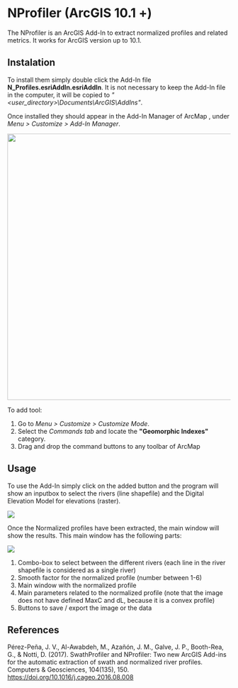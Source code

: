 # NProfiler (ArcGIS 10.1 +)

The NProfiler is an ArcGIS Add-In to extract normalized profiles and related metrics. It works for ArcGIS version up to 10.1. 

## Instalation
To install them simply double click the Add-In file **N_Profiles.esriAddIn.esriAddIn**. It is not necessary to keep the Add-In file in the computer, it will be copied to *"<user_directory>\Documents\ArcGIS\AddIns"*.

Once installed they should appear in the Add-In Manager of ArcMap , under *Menu > Customize > Add-In Manager*.

<img src="https://geolovic.github.io/NProfiler_ArcGIS/images/install_NProfiler.jpg" width="600" />

To add tool:
1. Go to *Menu > Customize > Customize Mode*. 
2. Select the *Commands tab* and locate the **"Geomorphic Indexes"** category. 
3. Drag and drop the command buttons to any toolbar of ArcMap

## Usage
To use the Add-In simply click on the added button and the program will show an inputbox to select the rivers (line shapefile) and the Digital Elevation Model for elevations (raster).

<img src="https://geolovic.github.io/NProfiler_ArcGIS/images/NProfiler_inputbox.jpg" />

Once the Normalized profiles have been extracted, the main window will show the results. This main window has the following parts:

<img src="https://geolovic.github.io/NProfiler_ArcGIS/images/NProfiler_main_window.jpg" />

1. Combo-box to select between the different rivers (each line in the river shapefile is considered as a single river)
2. Smooth factor for the normalized profile (number between 1-6)
3. Main window with the normalized profile
4. Main parameters related to the normalized profile (note that the image does not have defined MaxC and dL, because it is a convex profile)
5. Buttons to save / export the image or the data

## References
Pérez-Peña, J. V., Al-Awabdeh, M., Azañón, J. M., Galve, J. P., Booth-Rea, G., & Notti, D. (2017). SwathProfiler and NProfiler: Two new ArcGIS Add-ins for the automatic extraction of swath and normalized river profiles. Computers & Geosciences, 104(135), 150. https://doi.org/10.1016/j.cageo.2016.08.008
